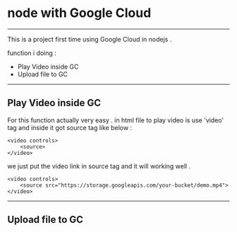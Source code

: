 # node with Google Cloud
----------------
This is a project first time using Google Cloud in nodejs .

function i doing :
 * Play Video inside GC 
 * Upload file to GC
  
----------------
## Play Video inside GC
For this function actually very easy . 
in html file to play video is use 'video' tag and inside it got source tag like below :

    <video controls>
        <source>
    </video>

we just put the video link in source tag and it will working well .

    <video controls>
        <source src="https://storage.googleapis.com/your-bucket/demo.mp4">
    </video>

----------------
## Upload file to GC
